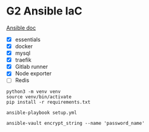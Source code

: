 # G2 Ansible IaC

[Ansible doc](https://docs.ansible.com/ansible/latest/installation_guide/intro_installation.html)

- [x] essentials
- [x] docker
- [x] mysql
- [x] traefik
- [x] Gitlab runner
- [x] Node exporter
- [ ] Redis

```
python3 -m venv venv
source venv/bin/activate
pip install -r requirements.txt
```

```
ansible-playbook setup.yml
```

```
ansible-vault encrypt_string --name 'password_name'
```
